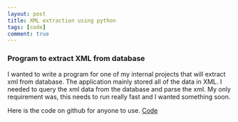 ```yaml
---
layout: post
title: XML extraction using python
tags: [code]
comment: true
---
```


### Program to extract XML from database

I wanted to write a program for one of my internal projects that will extract xml from database. The application mainly stored all of the data in XML. I needed to query the xml data from the database and parse the xml. My only requirement was, this needs to run really fast and I wanted something soon. 

Here is the code on github for anyone to use. 
[Code](xmlextraction-python)

